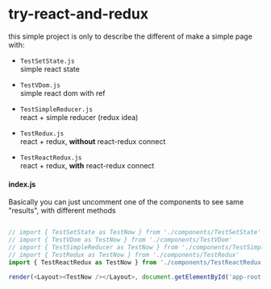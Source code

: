 # try-react-and-redux
this simple project is only to describe the different of make a simple page with:
- `TestSetState.js`  
simple react state

- `TestVDom.js`  
simple react dom with ref

- `TestSimpleReducer.js`  
react + simple reducer (redux idea)

- `TestRedux.js`  
react + redux, **without** react-redux connect

- `TestReactRedux.js`  
react + redux, **with** react-redux connect



#### index.js
Basically you can just uncomment one of the components to see same "results", with different methods
```javascript

// import { TestSetState as TestNow } from './components/TestSetState'
// import { TestVDom as TestNow } from './components/TestVDom'
// import { TestSimpleReducer as TestNow } from './components/TestSimpleReducer'
// import { TestRedux as TestNow } from './components/TestRedux'
import { TestReactRedux as TestNow } from './components/TestReactRedux'

render(<Layout><TestNow /></Layout>, document.getElementById('app-root'));
```
